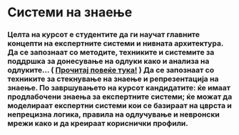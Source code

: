 # Системи на знаење
### Целта на курсот е студентите да ги научат главните концепти на експертните системи и нивната архитектура. Да се запознаат со методите, техниките и системите за поддршка за донесување на одлуки како и анализа на одлуките... ( [Прочитај повеќе тука!](https://finki.ukim.mk/mk/subject/%D1%81%D0%B8%D1%81%D1%82%D0%B5%D0%BC%D0%B8-%D0%BD%D0%B0-%D0%B7%D0%BD%D0%B0%D0%B5%D1%9A%D0%B5 "ФИНКИ - Системи на знаење") ) Да се запознаат со техниките за стекнување на знаење и репрезентација на знаење. По завршувањето на курсот кандидатите: ќе имаат продлабочени знаења за експертните системи; ќе можат да моделираат експертни системи кои се базираат на цврста и непрецизна логика, правила на одлучување и невронски мрежи како и да креираат кориснички профили.

